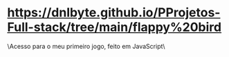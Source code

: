 # https://dnlbyte.github.io/PProjetos-Full-stack/tree/main/flappy%20bird


\\Acesso para o meu primeiro jogo, feito em JavaScript\\
